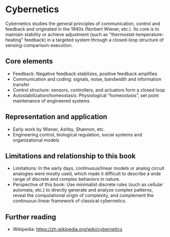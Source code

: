 # Cybernetics

Cybernetics studies the general principles of communication, control and feedback and originated in the 1940s (Norbert Wiener, etc.). Its core is to maintain stability or achieve adjustment (such as "thermostat-temperature-heating" feedback) in a targeted system through a closed-loop structure of sensing-comparison-execution.

## Core elements
- Feedback: Negative feedback stabilizes, positive feedback amplifies
- Communication and coding: signals, noise, bandwidth and information transfer
- Control structure: sensors, controllers, and actuators form a closed loop
- Autostabilization/homeostasis: Physiological “homeostasis”, set point maintenance of engineered systems

## Representation and application
- Early work by Wiener, Ashby, Shannon, etc.
- Engineering control, biological regulation, social systems and organizational models

## Limitations and relationship to this book
- Limitations: In the early days, continuous/linear models or analog circuit analogies were mostly used, which made it difficult to describe a wide range of discrete and complex behaviors in nature.
- Perspective of this book: Use minimalist discrete rules (such as cellular automata, etc.) to directly generate and analyze complex patterns, reveal the computational origin of complexity, and complement the continuous-linear framework of classical cybernetics.

## Further reading
- Wikipedia: https://zh.wikipedia.org/wiki/cybernetics